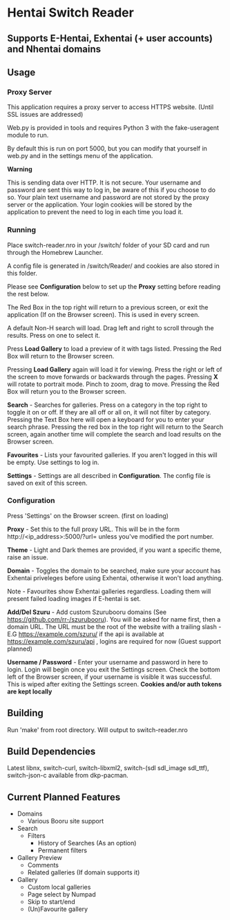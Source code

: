 # Hentai Switch Reader

## Supports E-Hentai, Exhentai (+ user accounts) and Nhentai domains

## Usage

### Proxy Server

This application requires a proxy server to access HTTPS website. (Until SSL issues are addressed)

Web.py is provided in tools and requires Python 3 with the fake-useragent module to run.

By default this is run on port 5000, but you can modify that yourself in web.py and in the settings menu of the application.

**Warning**

This is sending data over HTTP. It is not secure. Your username and password are sent this way to log in, be aware of this if you choose to do so. Your plain text username and password are not stored by the proxy server or the application. Your login cookies will be stored by the application to prevent the need to log in each time you load it. 

### Running

Place switch-reader.nro in your /switch/ folder of your SD card and run through the Homebrew Launcher.

A config file is generated in /switch/Reader/ and cookies are also stored in this folder. 

Please see **Configuration** below to set up the **Proxy** setting before reading the rest below.

The Red Box in the top right will return to a previous screen, or exit the application (If on the Browser screen). This is used in every screen.

A default Non-H search will load. Drag left and right to scroll through the results. Press on one to select it. 

Press **Load Gallery** to load a preview of it with tags listed. Pressing the Red Box will return to the Browser screen.

Pressing **Load Gallery** again will load it for viewing. Press the right or left of the screen to move forwards or backwards through the pages. Pressing **X** will rotate to portrait mode. Pinch to zoom, drag to move. Pressing the Red Box will return you to the Browser screen.

**Search** - Searches for galleries. Press on a category in the top right to toggle it on or off. If they are all off or all on, it will not filter by category. Pressing the Text Box here will open a keyboard for you to enter your search phrase. Pressing the red box in the top right will return to the Search screen, again another time will complete the search and load results on the Browser screen.

**Favourites** - Lists your favourited galleries. If you aren't logged in this will be empty. Use settings to log in.

**Settings** - Settings are all described in **Configuration**. The config file is saved on exit of this screen.

### Configuration

Press 'Settings' on the Browser screen. (first on loading)

**Proxy** - Set this to the full proxy URL. This will be in the form http://<ip_address>:5000/?url= unless you've modified the port number.

**Theme** - Light and Dark themes are provided, if you want a specific theme, raise an issue.

**Domain** - Toggles the domain to be searched, make sure your account has Exhentai priveleges before using Exhentai, otherwise it won't load anything.

Note - Favourites show Exhentai galleries regardless. Loading them will present failed loading images if E-hentai is set.

**Add/Del Szuru** - Add custom Szurubooru domains (See https://github.com/rr-/szurubooru). You will be asked for name first, then a domain URL. The URL must be the root of the website with a trailing slash - E.G https://example.com/szuru/ if the api is available at https://example.com/szuru/api , logins are required for now (Guest support planned)

**Username / Password** - Enter your username and password in here to login. Login will begin once you exit the Settings screen. Check the bottom left of the Browser screen, if your username is visible it was successful. This is wiped after exiting the Settings screen. **Cookies and/or auth tokens are kept locally**

## Building

Run 'make' from root directory. Will output to switch-reader.nro

## Build Dependencies
Latest libnx, switch-curl, switch-libxml2, switch-(sdl sdl_image sdl_ttf), switch-json-c
available from dkp-pacman.

## Current Planned Features
- Domains
  - Various Booru site support
- Search
  - Filters
 	- History of Searches (As an option)
	- Permanent filters
- Gallery Preview
  - Comments
  - Related galleries (If domain supports it)
- Gallery
  - Custom local galleries
  - Page select by Numpad
  - Skip to start/end
  - (Un)Favourite gallery

